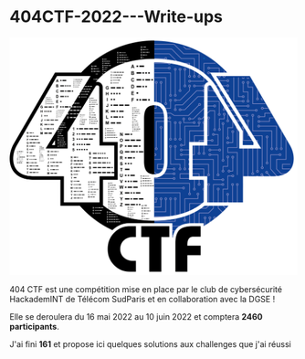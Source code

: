 # 404CTF-2022---Write-ups

![logo](https://github.com/anonylouis/404CTF-2022---Write-ups/blob/main/challenge_404_LOGO.png)

404 CTF est une compétition mise en place par le club de cybersécurité HackademINT de Télécom SudParis et en collaboration avec la DGSE !

Elle se deroulera du 16 mai 2022 au 10 juin 2022 et comptera **2460 participants**.

J'ai fini **161** et propose ici quelques solutions aux challenges que j'ai réussi
